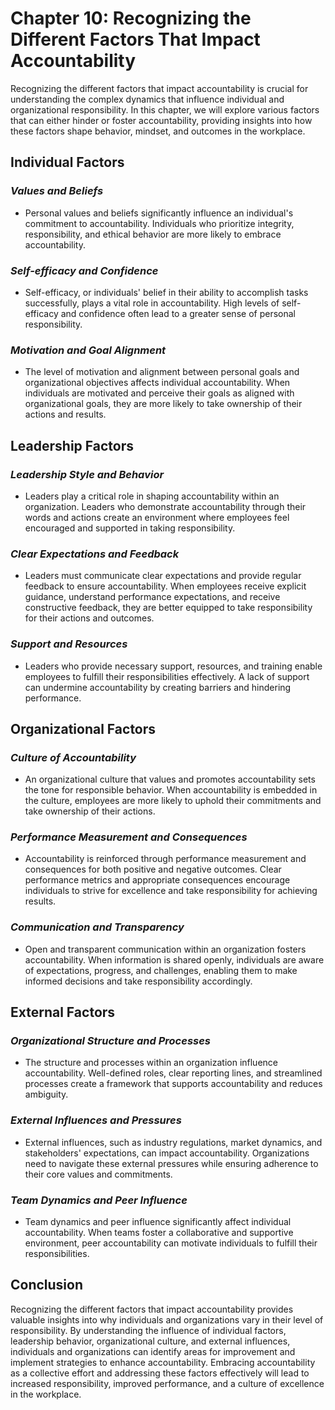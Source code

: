 Chapter 10: Recognizing the Different Factors That Impact Accountability
========================================================================

Recognizing the different factors that impact accountability is crucial for understanding the complex dynamics that influence individual and organizational responsibility. In this chapter, we will explore various factors that can either hinder or foster accountability, providing insights into how these factors shape behavior, mindset, and outcomes in the workplace.

**Individual Factors**
----------------------

### *Values and Beliefs*

* Personal values and beliefs significantly influence an individual's commitment to accountability. Individuals who prioritize integrity, responsibility, and ethical behavior are more likely to embrace accountability.

### *Self-efficacy and Confidence*

* Self-efficacy, or individuals' belief in their ability to accomplish tasks successfully, plays a vital role in accountability. High levels of self-efficacy and confidence often lead to a greater sense of personal responsibility.

### *Motivation and Goal Alignment*

* The level of motivation and alignment between personal goals and organizational objectives affects individual accountability. When individuals are motivated and perceive their goals as aligned with organizational goals, they are more likely to take ownership of their actions and results.

**Leadership Factors**
----------------------

### *Leadership Style and Behavior*

* Leaders play a critical role in shaping accountability within an organization. Leaders who demonstrate accountability through their words and actions create an environment where employees feel encouraged and supported in taking responsibility.

### *Clear Expectations and Feedback*

* Leaders must communicate clear expectations and provide regular feedback to ensure accountability. When employees receive explicit guidance, understand performance expectations, and receive constructive feedback, they are better equipped to take responsibility for their actions and outcomes.

### *Support and Resources*

* Leaders who provide necessary support, resources, and training enable employees to fulfill their responsibilities effectively. A lack of support can undermine accountability by creating barriers and hindering performance.

**Organizational Factors**
--------------------------

### *Culture of Accountability*

* An organizational culture that values and promotes accountability sets the tone for responsible behavior. When accountability is embedded in the culture, employees are more likely to uphold their commitments and take ownership of their actions.

### *Performance Measurement and Consequences*

* Accountability is reinforced through performance measurement and consequences for both positive and negative outcomes. Clear performance metrics and appropriate consequences encourage individuals to strive for excellence and take responsibility for achieving results.

### *Communication and Transparency*

* Open and transparent communication within an organization fosters accountability. When information is shared openly, individuals are aware of expectations, progress, and challenges, enabling them to make informed decisions and take responsibility accordingly.

**External Factors**
--------------------

### *Organizational Structure and Processes*

* The structure and processes within an organization influence accountability. Well-defined roles, clear reporting lines, and streamlined processes create a framework that supports accountability and reduces ambiguity.

### *External Influences and Pressures*

* External influences, such as industry regulations, market dynamics, and stakeholders' expectations, can impact accountability. Organizations need to navigate these external pressures while ensuring adherence to their core values and commitments.

### *Team Dynamics and Peer Influence*

* Team dynamics and peer influence significantly affect individual accountability. When teams foster a collaborative and supportive environment, peer accountability can motivate individuals to fulfill their responsibilities.

**Conclusion**
--------------

Recognizing the different factors that impact accountability provides valuable insights into why individuals and organizations vary in their level of responsibility. By understanding the influence of individual factors, leadership behavior, organizational culture, and external influences, individuals and organizations can identify areas for improvement and implement strategies to enhance accountability. Embracing accountability as a collective effort and addressing these factors effectively will lead to increased responsibility, improved performance, and a culture of excellence in the workplace.
